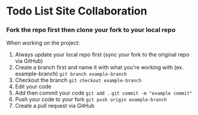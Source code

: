 # Todo List Site Collaboration

### Fork the repo first then clone your fork to your local repo

When working on the project:

1.  Always update your local repo first (sync your fork to the original repo via GitHub)
2.  Create a branch first and name it with what you're working with (ex. example-branch)
    `git branch example-branch`
3.  Checkout the branch
    `git checkout example-branch`
4.  Edit your code
5.  Add then commit your code
    `git add .`
    `git commit -m "example commit"`
6.  Push your code to your fork
    `git push origin example-branch`
7.  Create a pull request via GitHub
